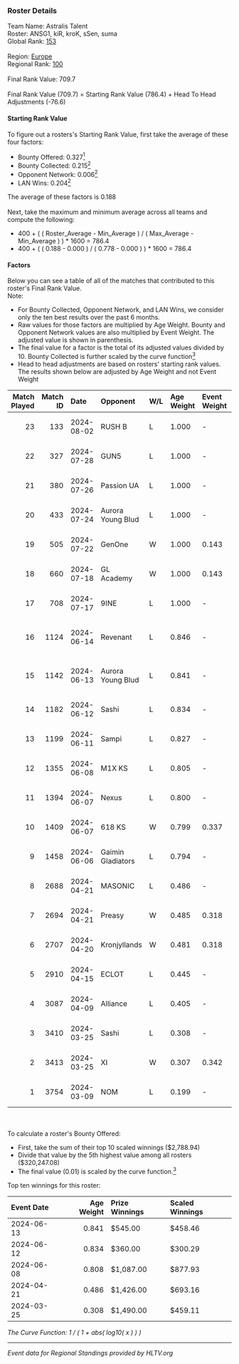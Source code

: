 ### Roster Details<br />
Team Name: Astralis Talent<br />
Roster: ANSG1, kiR, kroK, sSen, suma<br />
Global Rank: [153](../standings_global.md)<br />
<br />
Region: [Europe]( ../standings_europe.md)<br />
Regional Rank: [100]( ../standings_europe.md)<br />
<br />
Final Rank Value:  709.7<br />
<br />
Final Rank Value (709.7) = Starting Rank Value (786.4) + Head To Head Adjustments (-76.6)<br />

#### Starting Rank Value<br />
To figure out a rosters's Starting Rank Value, first take the average of these four factors:<br />
- Bounty Offered: 0.327[<sup>1</sup>](#table2)
- Bounty Collected: 0.215[<sup>2</sup>](#table1)
- Opponent Network: 0.006[<sup>2</sup>](#table1)
- LAN Wins: 0.204[<sup>2</sup>](#table1)

The average of these factors is 0.188<br />
<br />
Next, take the maximum and minimum average across all teams and compute the following:<br />
- 400 + ( ( Roster_Average - Min_Average ) / ( Max_Average - Min_Average ) ) * 1600 = 786.4
- 400 + ( ( 0.188 - 0.000 ) / ( 0.778 - 0.000 ) ) * 1600 = 786.4


#### Factors<br />
Below you can see a table of all of the matches that contributed to this roster's Final Rank Value.<br />
Note:<br />

- For Bounty Collected, Opponent Network, and LAN Wins, we consider only the ten best results over the past 6 months.
- Raw values for those factors are multiplied by Age Weight. Bounty and Opponent Network values are also multiplied by Event Weight. The adjusted value is shown in parenthesis.
- The final value for a factor is the total of its adjusted values divided by 10. Bounty Collected is further scaled by the curve function[<sup>3</sup>](#curveFunction)
- Head to head adjustments are based on rosters' starting rank values. The results shown below are adjusted by Age Weight and not Event Weight
<span id="table1"></span><br />


| Match Played | Match ID | Date       | Opponent          | W/L | Age Weight | Event Weight | Bounty Collected | Opponent Network | LAN Wins  | H2H Adj. | Roster                             |
| -: | -: | :- | :- | :- | :- | :- | :- | :- | :- | -: | :- |
|           23 |      133 | 2024-08-02 | RUSH B            | L   | 1.000      | -            | -                | -                | -         |    -6.66 | ANSG1, kiR, kroK, sSen, suma       |
|           22 |      327 | 2024-07-28 | GUN5              | L   | 1.000      | -            | -                | -                | -         |    -9.77 | ANSG1, kiR, kroK, sSen, suma       |
|           21 |      380 | 2024-07-26 | Passion UA        | L   | 1.000      | -            | -                | -                | -         |    -3.18 | ANSG1, kiR, kroK, sSen, suma       |
|           20 |      433 | 2024-07-24 | Aurora Young Blud | L   | 1.000      | -            | -                | -                | -         |    -6.70 | ANSG1, kiR, kroK, sSen, suma       |
|           19 |      505 | 2024-07-22 | GenOne            | W   | 1.000      | 0.143        | 0.000 (0.000)    | 0.077 (0.011)    | 0 (0.000) |     7.70 | ANSG1, kiR, kroK, sSen, suma       |
|           18 |      660 | 2024-07-18 | GL Academy        | W   | 1.000      | 0.143        | 0.006 (0.001)    | 0.095 (0.014)    | 0 (0.000) |    16.29 | ANSG1, kiR, kroK, sSen, suma       |
|           17 |      708 | 2024-07-17 | 9INE              | L   | 1.000      | -            | -                | -                | -         |    -7.55 | ANSG1, kiR, kroK, sSen, suma       |
|           16 |     1124 | 2024-06-14 | Revenant          | L   | 0.846      | -            | -                | -                | -         |   -10.53 | alexsomfan, ANSG1, kiR, sSen, suma |
|           15 |     1142 | 2024-06-13 | Aurora Young Blud | L   | 0.841      | -            | -                | -                | -         |    -7.20 | alexsomfan, ANSG1, kiR, sSen, suma |
|           14 |     1182 | 2024-06-12 | Sashi             | L   | 0.834      | -            | -                | -                | -         |    -1.82 | ANSG1, kiR, kroK, sSen, suma       |
|           13 |     1199 | 2024-06-11 | Sampi             | L   | 0.827      | -            | -                | -                | -         |    -8.09 | ANSG1, kiR, kroK, sSen, suma       |
|           12 |     1355 | 2024-06-08 | M1X KS            | L   | 0.805      | -            | -                | -                | -         |    -9.23 | ANSG1, kiR, kroK, sSen, suma       |
|           11 |     1394 | 2024-06-07 | Nexus             | L   | 0.800      | -            | -                | -                | -         |   -12.66 | ANSG1, kiR, kroK, sSen, suma       |
|           10 |     1409 | 2024-06-07 | 618 KS            | W   | 0.799      | 0.337        | 0.000 (0.000)    | 0.000 (0.000)    | 1 (0.799) |     2.83 | ANSG1, kiR, kroK, sSen, suma       |
|            9 |     1458 | 2024-06-06 | Gaimin Gladiators | L   | 0.794      | -            | -                | -                | -         |    -5.79 | ANSG1, kiR, kroK, sSen, suma       |
|            8 |     2688 | 2024-04-21 | MASONIC           | L   | 0.486      | -            | -                | -                | -         |    -7.75 | ANSG1, JBOEN, kiR, kroK, tOPZ      |
|            7 |     2694 | 2024-04-21 | Preasy            | W   | 0.485      | 0.318        | 0.008 (0.001)    | 0.216 (0.033)    | 1 (0.485) |     7.82 | ANSG1, JBOEN, kiR, kroK, tOPZ      |
|            6 |     2707 | 2024-04-20 | Kronjyllands      | W   | 0.481      | 0.318        | 0.000 (0.000)    | 0.000 (0.000)    | 1 (0.481) |     1.69 | ANSG1, JBOEN, kiR, kroK, tOPZ      |
|            5 |     2910 | 2024-04-15 | ECLOT             | L   | 0.445      | -            | -                | -                | -         |    -1.26 | ANSG1, JBOEN, kiR, kroK, tOPZ      |
|            4 |     3087 | 2024-04-09 | Alliance          | L   | 0.405      | -            | -                | -                | -         |    -5.07 | ANSG1, JBOEN, kiR, kroK, tOPZ      |
|            3 |     3410 | 2024-03-25 | Sashi             | L   | 0.308      | -            | -                | -                | -         |    -6.21 | ANSG1, JBOEN, kiR, kroK, tOPZ      |
|            2 |     3413 | 2024-03-25 | XI                | W   | 0.307      | 0.342        | 0.000 (0.000)    | 0.000 (0.000)    | 0 (0.000) |     1.78 | ANSG1, JBOEN, kiR, kroK, tOPZ      |
|            1 |     3754 | 2024-03-09 | NOM               | L   | 0.199      | -            | -                | -                | -         |    -5.23 | ANSG1, JBOEN, kiR, kroK, tOPZ      |

<br />
<span id="table2"></span><br />
To calculate a roster's Bounty Offered:<br />

- First, take the sum of their top 10 scaled winnings ($2,788.94)
- Divide that value by the 5th highest value among all rosters ($320,247.08)
- The final value (0.01) is scaled by the curve function.[<sup>3</sup>](#curveFunction)

Top ten winnings for this roster:<br />

| Event Date | Age Weight | Prize Winnings | Scaled Winnings |
| :- | -: | :- | :- |
| 2024-06-13 |      0.841 | $545.00        | $458.46         |
| 2024-06-12 |      0.834 | $360.00        | $300.29         |
| 2024-06-08 |      0.808 | $1,087.00      | $877.93         |
| 2024-04-21 |      0.486 | $1,426.00      | $693.16         |
| 2024-03-25 |      0.308 | $1,490.00      | $459.11         |


<span id="curveFunction"></span>_The Curve Function: 1 / ( 1 + abs( log10( x ) ) )_<br />

---
_Event data for Regional Standings provided by HLTV.org_<br />
